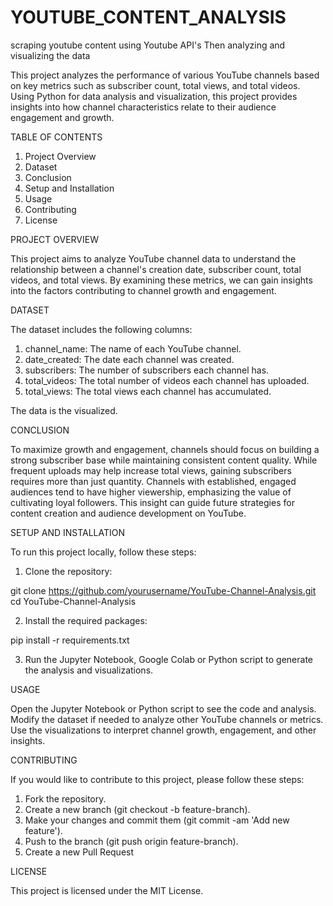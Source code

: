 # YOUTUBE_CONTENT_ANALYSIS
scraping youtube content using Youtube API's Then analyzing and visualizing the data

This project analyzes the performance of various YouTube channels based on key metrics such as subscriber count, total views, and total videos. Using Python for data analysis and visualization, this project provides insights into how channel characteristics relate to their audience engagement and growth.

TABLE OF CONTENTS

1. Project Overview
2. Dataset
3. Conclusion
4. Setup and Installation
5. Usage
7. Contributing
8. License

PROJECT OVERVIEW

This project aims to analyze YouTube channel data to understand the relationship between a channel's creation date, subscriber count, total videos, and total views. By examining these metrics, we can gain insights into the factors contributing to channel growth and engagement.

DATASET

The dataset includes the following columns:
1. channel_name: The name of each YouTube channel.
2. date_created: The date each channel was created.
3. subscribers: The number of subscribers each channel has.
4. total_videos: The total number of videos each channel has uploaded.
5. total_views: The total views each channel has accumulated.

The data is the visualized.

CONCLUSION

To maximize growth and engagement, channels should focus on building a strong subscriber base while maintaining consistent content quality. While frequent uploads may help increase total views, gaining subscribers requires more than just quantity. Channels with established, engaged audiences tend to have higher viewership, emphasizing the value of cultivating loyal followers. This insight can guide future strategies for content creation and audience development on YouTube.

SETUP AND INSTALLATION  

To run this project locally, follow these steps:

1. Clone the repository:
 
git clone https://github.com/yourusername/YouTube-Channel-Analysis.git
cd YouTube-Channel-Analysis

2. Install the required packages:
 
pip install -r requirements.txt

3. Run the Jupyter Notebook, Google Colab or Python script to generate the analysis and visualizations.

USAGE

Open the Jupyter Notebook or Python script to see the code and analysis.
Modify the dataset if needed to analyze other YouTube channels or metrics.
Use the visualizations to interpret channel growth, engagement, and other insights.

CONTRIBUTING

If you would like to contribute to this project, please follow these steps:

1. Fork the repository.
2. Create a new branch (git checkout -b feature-branch).
3. Make your changes and commit them (git commit -am 'Add new feature').
4. Push to the branch (git push origin feature-branch).
5. Create a new Pull Request

LICENSE

This project is licensed under the MIT License.








